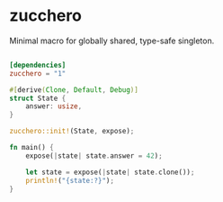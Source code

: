 zucchero
========

Minimal macro for globally shared, type-safe singleton.

```toml

[dependencies]
zucchero = "1"

```

```rust
#[derive(Clone, Default, Debug)]
struct State {
    answer: usize,
}

zucchero::init!(State, expose);

fn main() {
    expose(|state| state.answer = 42);

    let state = expose(|state| state.clone());
    println!("{state:?}");
}
```
